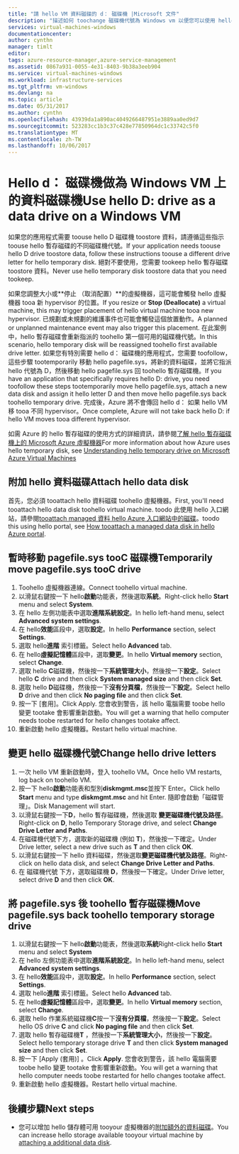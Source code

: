 ```yaml
---
title: "請 hello VM 資料磁碟的 d： 磁碟機 |Microsoft 文件"
description: "描述如何 toochange 磁碟機代號為 Windows vm 以便您可以使用 hello d： 磁碟機的資料磁碟機。"
services: virtual-machines-windows
documentationcenter: 
author: cynthn
manager: timlt
editor: 
tags: azure-resource-manager,azure-service-management
ms.assetid: 0867a931-0055-4e31-8403-9b38a3eeb904
ms.service: virtual-machines-windows
ms.workload: infrastructure-services
ms.tgt_pltfrm: vm-windows
ms.devlang: na
ms.topic: article
ms.date: 05/31/2017
ms.author: cynthn
ms.openlocfilehash: 43939da1a890ac4049266487951e3889aa0ed9d7
ms.sourcegitcommit: 523283cc1b3c37c428e77850964dc1c33742c5f0
ms.translationtype: MT
ms.contentlocale: zh-TW
ms.lasthandoff: 10/06/2017
---
```

# <a name="use-hello-d-drive-as-a-data-drive-on-a-windows-vm"></a><span data-ttu-id="38940-103">Hello d： 磁碟機做為 Windows VM 上的資料磁碟機</span><span class="sxs-lookup"><span data-stu-id="38940-103">Use hello D: drive as a data drive on a Windows VM</span></span>
<span data-ttu-id="38940-104">如果您的應用程式需要 toouse hello D 磁碟機 toostore 資料，請遵循這些指示 toouse hello 暫存磁碟的不同磁碟機代號。</span><span class="sxs-lookup"><span data-stu-id="38940-104">If your application needs toouse hello D drive toostore data, follow these instructions toouse a different drive letter for hello temporary disk.</span></span> <span data-ttu-id="38940-105">絕對不要使用，您需要 tookeep hello 暫存磁碟 toostore 資料。</span><span class="sxs-lookup"><span data-stu-id="38940-105">Never use hello temporary disk toostore data that you need tookeep.</span></span>

<span data-ttu-id="38940-106">如果您調整大小或**停止 （取消配置）**的虛擬機器，這可能會觸發 hello 虛擬機器 tooa 新 hypervisor 的位置。</span><span class="sxs-lookup"><span data-stu-id="38940-106">If you resize or **Stop (Deallocate)** a virtual machine, this may trigger placement of hello virtual machine tooa new hypervisor.</span></span> <span data-ttu-id="38940-107">已規劃或未規劃的維護事件也可能會觸發這個放置動作。</span><span class="sxs-lookup"><span data-stu-id="38940-107">A planned or unplanned maintenance event may also trigger this placement.</span></span> <span data-ttu-id="38940-108">在此案例中，hello 暫存磁碟會重新指派的 toohello 第一個可用的磁碟機代號。</span><span class="sxs-lookup"><span data-stu-id="38940-108">In this scenario, hello temporary disk will be reassigned toohello first available drive letter.</span></span> <span data-ttu-id="38940-109">如果您有特別需要 hello d： 磁碟機的應用程式，您需要 toofollow，這些步驟 tootemporarily 移動 hello pagefile.sys，將新的資料磁碟，並將它指派 hello 代號為 D，然後移動 hello pagefile.sys 回 toohello 暫存磁碟機。</span><span class="sxs-lookup"><span data-stu-id="38940-109">If you have an application that specifically requires hello D: drive, you need toofollow these steps tootemporarily move hello pagefile.sys, attach a new data disk and assign it hello letter D and then move hello pagefile.sys back toohello temporary drive.</span></span> <span data-ttu-id="38940-110">完成後，Azure 將不會傳回 hello d： 如果 hello VM 移 tooa 不同 hypervisor。</span><span class="sxs-lookup"><span data-stu-id="38940-110">Once complete, Azure will not take back hello D: if hello VM moves tooa different hypervisor.</span></span>

<span data-ttu-id="38940-111">如需 Azure 的 hello 暫存磁碟的使用方式的詳細資訊，請參閱[了解 hello 暫存磁碟機上的 Microsoft Azure 虛擬機器](https://blogs.msdn.microsoft.com/mast/2013/12/06/understanding-the-temporary-drive-on-windows-azure-virtual-machines/)</span><span class="sxs-lookup"><span data-stu-id="38940-111">For more information about how Azure uses hello temporary disk, see [Understanding hello temporary drive on Microsoft Azure Virtual Machines](https://blogs.msdn.microsoft.com/mast/2013/12/06/understanding-the-temporary-drive-on-windows-azure-virtual-machines/)</span></span>

## <a name="attach-hello-data-disk"></a><span data-ttu-id="38940-112">附加 hello 資料磁碟</span><span class="sxs-lookup"><span data-stu-id="38940-112">Attach hello data disk</span></span>
<span data-ttu-id="38940-113">首先，您必須 tooattach hello 資料磁碟 toohello 虛擬機器。</span><span class="sxs-lookup"><span data-stu-id="38940-113">First, you'll need tooattach hello data disk toohello virtual machine.</span></span> <span data-ttu-id="38940-114">toodo 此使用 hello 入口網站，請參閱[tooattach managed 資料 hello Azure 入口網站中的磁碟](attach-managed-disk-portal.md)。</span><span class="sxs-lookup"><span data-stu-id="38940-114">toodo this using hello portal, see [How tooattach a managed data disk in hello Azure portal](attach-managed-disk-portal.md).</span></span>

## <a name="temporarily-move-pagefilesys-tooc-drive"></a><span data-ttu-id="38940-115">暫時移動 pagefile.sys tooC 磁碟機</span><span class="sxs-lookup"><span data-stu-id="38940-115">Temporarily move pagefile.sys tooC drive</span></span>
1. <span data-ttu-id="38940-116">Toohello 虛擬機器連線。</span><span class="sxs-lookup"><span data-stu-id="38940-116">Connect toohello virtual machine.</span></span> 
2. <span data-ttu-id="38940-117">以滑鼠右鍵按一下 hello**啟動**功能表，然後選取**系統**。</span><span class="sxs-lookup"><span data-stu-id="38940-117">Right-click hello **Start** menu and select **System**.</span></span>
3. <span data-ttu-id="38940-118">在 hello 左側功能表中選取**進階系統設定**。</span><span class="sxs-lookup"><span data-stu-id="38940-118">In hello left-hand menu, select **Advanced system settings**.</span></span>
4. <span data-ttu-id="38940-119">在 hello**效能**區段中，選取**設定**。</span><span class="sxs-lookup"><span data-stu-id="38940-119">In hello **Performance** section, select **Settings**.</span></span>
5. <span data-ttu-id="38940-120">選取 hello**進階** 索引標籤。</span><span class="sxs-lookup"><span data-stu-id="38940-120">Select hello **Advanced** tab.</span></span>
6. <span data-ttu-id="38940-121">在 hello**虛擬記憶體**區段中，選取**變更**。</span><span class="sxs-lookup"><span data-stu-id="38940-121">In hello **Virtual memory** section, select **Change**.</span></span>
7. <span data-ttu-id="38940-122">選取 hello **C**磁碟機，然後按一下**系統管理大小**，然後按一下**設定**。</span><span class="sxs-lookup"><span data-stu-id="38940-122">Select hello **C** drive and then click **System managed size** and then click **Set**.</span></span>
8. <span data-ttu-id="38940-123">選取 hello **D**磁碟機，然後按一下**沒有分頁檔**，然後按一下**設定**。</span><span class="sxs-lookup"><span data-stu-id="38940-123">Select hello **D** drive and then click **No paging file** and then click **Set**.</span></span>
9. <span data-ttu-id="38940-124">按一下 [套用]。</span><span class="sxs-lookup"><span data-stu-id="38940-124">Click Apply.</span></span> <span data-ttu-id="38940-125">您會收到警告，該 hello 電腦需要 toobe hello 變更 tootake 會影響重新啟動。</span><span class="sxs-lookup"><span data-stu-id="38940-125">You will get a warning that hello computer needs toobe restarted for hello changes tootake affect.</span></span>
10. <span data-ttu-id="38940-126">重新啟動 hello 虛擬機器。</span><span class="sxs-lookup"><span data-stu-id="38940-126">Restart hello virtual machine.</span></span>

## <a name="change-hello-drive-letters"></a><span data-ttu-id="38940-127">變更 hello 磁碟機代號</span><span class="sxs-lookup"><span data-stu-id="38940-127">Change hello drive letters</span></span>
1. <span data-ttu-id="38940-128">一次 hello VM 重新啟動時，登入 toohello VM。</span><span class="sxs-lookup"><span data-stu-id="38940-128">Once hello VM restarts, log back on toohello VM.</span></span>
2. <span data-ttu-id="38940-129">按一下 hello**啟動**功能表和型別**diskmgmt.msc**並按下 Enter。</span><span class="sxs-lookup"><span data-stu-id="38940-129">Click hello **Start** menu and type **diskmgmt.msc** and hit Enter.</span></span> <span data-ttu-id="38940-130">隨即會啟動「磁碟管理」。</span><span class="sxs-lookup"><span data-stu-id="38940-130">Disk Management will start.</span></span>
3. <span data-ttu-id="38940-131">以滑鼠右鍵按一下**D**，hello 暫存磁碟機，然後選取 **變更磁碟機代號及路徑**。</span><span class="sxs-lookup"><span data-stu-id="38940-131">Right-click on **D**, hello Temporary Storage drive, and select **Change Drive Letter and Paths**.</span></span>
4. <span data-ttu-id="38940-132">在磁碟機代號下方，選取新的磁碟機 (例如 **T**)，然後按一下確定。</span><span class="sxs-lookup"><span data-stu-id="38940-132">Under Drive letter, select a new drive such as **T** and then click **OK**.</span></span> 
5. <span data-ttu-id="38940-133">以滑鼠右鍵按一下 hello 資料磁碟，然後選取**變更磁碟機代號及路徑**。</span><span class="sxs-lookup"><span data-stu-id="38940-133">Right-click on hello data disk, and select **Change Drive Letter and Paths**.</span></span>
6. <span data-ttu-id="38940-134">在 磁碟機代號 下方，選取磁碟機 **D**，然後按一下確定。</span><span class="sxs-lookup"><span data-stu-id="38940-134">Under Drive letter, select drive **D** and then click **OK**.</span></span> 

## <a name="move-pagefilesys-back-toohello-temporary-storage-drive"></a><span data-ttu-id="38940-135">將 pagefile.sys 後 toohello 暫存磁碟機</span><span class="sxs-lookup"><span data-stu-id="38940-135">Move pagefile.sys back toohello temporary storage drive</span></span>
1. <span data-ttu-id="38940-136">以滑鼠右鍵按一下 hello**啟動**功能表，然後選取**系統**</span><span class="sxs-lookup"><span data-stu-id="38940-136">Right-click hello **Start** menu and select **System**</span></span>
2. <span data-ttu-id="38940-137">在 hello 左側功能表中選取**進階系統設定**。</span><span class="sxs-lookup"><span data-stu-id="38940-137">In hello left-hand menu, select **Advanced system settings**.</span></span>
3. <span data-ttu-id="38940-138">在 hello**效能**區段中，選取**設定**。</span><span class="sxs-lookup"><span data-stu-id="38940-138">In hello **Performance** section, select **Settings**.</span></span>
4. <span data-ttu-id="38940-139">選取 hello**進階** 索引標籤。</span><span class="sxs-lookup"><span data-stu-id="38940-139">Select hello **Advanced** tab.</span></span>
5. <span data-ttu-id="38940-140">在 hello**虛擬記憶體**區段中，選取**變更**。</span><span class="sxs-lookup"><span data-stu-id="38940-140">In hello **Virtual memory** section, select **Change**.</span></span>
6. <span data-ttu-id="38940-141">選取 hello 作業系統磁碟機**C**按一下**沒有分頁檔**，然後按一下**設定**。</span><span class="sxs-lookup"><span data-stu-id="38940-141">Select hello OS drive **C** and click **No paging file** and then click **Set**.</span></span>
7. <span data-ttu-id="38940-142">選取 hello 暫存磁碟機**T** ，然後按一下**系統管理大小**，然後按一下**設定**。</span><span class="sxs-lookup"><span data-stu-id="38940-142">Select hello temporary storage drive **T** and then click **System managed size** and then click **Set**.</span></span>
8. <span data-ttu-id="38940-143">按一下 [Apply (套用)] 。</span><span class="sxs-lookup"><span data-stu-id="38940-143">Click **Apply**.</span></span> <span data-ttu-id="38940-144">您會收到警告，該 hello 電腦需要 toobe hello 變更 tootake 會影響重新啟動。</span><span class="sxs-lookup"><span data-stu-id="38940-144">You will get a warning that hello computer needs toobe restarted for hello changes tootake affect.</span></span>
9. <span data-ttu-id="38940-145">重新啟動 hello 虛擬機器。</span><span class="sxs-lookup"><span data-stu-id="38940-145">Restart hello virtual machine.</span></span>

## <a name="next-steps"></a><span data-ttu-id="38940-146">後續步驟</span><span class="sxs-lookup"><span data-stu-id="38940-146">Next steps</span></span>
* <span data-ttu-id="38940-147">您可以增加 hello 儲存體可用 tooyour 虛擬機器的[附加額外的資料磁碟](attach-managed-disk-portal.md)。</span><span class="sxs-lookup"><span data-stu-id="38940-147">You can increase hello storage available tooyour virtual machine by [attaching a additional data disk](attach-managed-disk-portal.md).</span></span>

